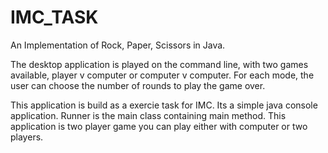 # IMC_TASK
An Implementation of Rock, Paper, Scissors in Java.

The desktop application is played on the command line, with two games available, player v computer or computer v computer. For each mode, the user can choose the number of rounds to play the game over.

This application is build as a exercie task for IMC. Its a simple java console application. Runner is the main class containing main method. This application is two player game you can play either with computer or two players.
